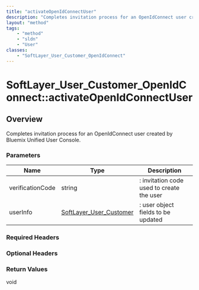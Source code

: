 ```yaml
---
title: "activateOpenIdConnectUser"
description: "Completes invitation process for an OpenIdConnect user created by Bluemix Unified User Console."
layout: "method"
tags:
    - "method"
    - "sldn"
    - "User"
classes:
    - "SoftLayer_User_Customer_OpenIdConnect"
---
```

# SoftLayer_User_Customer_OpenIdConnect::activateOpenIdConnectUser
## Overview 
Completes invitation process for an OpenIdConnect user created by Bluemix Unified User Console. 

### Parameters 
|Name | Type | Description |
| --- | --- | --- |
|verificationCode| string| : invitation code used to create the user|
|userInfo| <a href='/reference/datatypes/SoftLayer_User_Customer'>SoftLayer_User_Customer </a>| : user object fields to be updated|


### Required Headers

### Optional Headers

### Return Values
void
